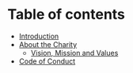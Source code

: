 # Table of contents

* [Introduction](README.md)
* [About the Charity](about-the-charity/README.md)
  * [Vision, Mission and Values](about-the-charity/vision-mission-and-values.md)
* [Code of Conduct](code-of-conduct.md)

